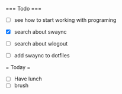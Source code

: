 === Todo ===

- [ ] see how to start working with programing
- [X] search about swaync
- [ ] search about wlogout
- [ ] add swaync to dotfiles


= Today =

- [ ] Have lunch
- [ ] brush
